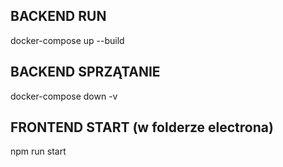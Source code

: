 ## BACKEND RUN

docker-compose up --build


## BACKEND SPRZĄTANIE

docker-compose down -v



## FRONTEND START (w folderze electrona)

npm run start
